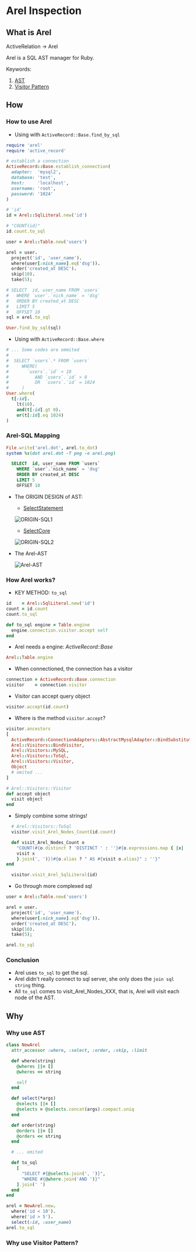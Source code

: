 # Arel Inspection
## What is Arel

ActiveRelation -> Arel

Arel is a SQL AST manager for Ruby.

Keywords:

1. [AST](http://en.wikipedia.org/wiki/Abstract_syntax_tree)
2. [Visitor Pattern](http://en.wikipedia.org/wiki/Visitor_pattern)

## How
### How to use Arel

- Using with `ActiveRecord::Base.find_by_sql`

```ruby
require 'arel'
require 'active_record'

# establish a connection
ActiveRecord::Base.establish_connection(
  adapter:  'mysql2',
  database: 'test',
  host:     'localhost',
  username: 'root',
  password: '1024'
)

# 'id'
id = Arel::SqlLiteral.new('id')

# "COUNT(id)"
id.count.to_sql

user = Arel::Table.new('users')

arel = user.
  project('id', 'user_name').
  where(user[:nick_name].eq('dsg')).
  order('created_at DESC').
  skip(10).
  take(5);

# SELECT  id, user_name FROM `users`
#   WHERE `user`.`nick_name` = 'dsg'
#   ORDER BY created_at DESC
#   LIMIT 5
#   OFFSET 10
sql = arel.to_sql

User.find_by_sql(sql)
```

- Using with `ActiveRecord::Base.where`

```ruby
# ... Some codes are ommited
#
#  SELECT `users`.* FROM `users`
#     WHERE(
#       `users`.`id` < 10
#          AND `users`.`id` > 0
#          OR  `users`.`id` = 1024
#     )
User.where(
  t[:id].
    lt(10).
    and(t[:id].gt 0).
    or(t[:id].eq 1024)
)
```

### Arel-SQL Mapping
```ruby
File.write('arel.dot', arel.to_dot)
system %x(dot arel.dot -T png -o arel.png)
```
```SQL
  SELECT  id, user_name FROM `users`
    WHERE `user`.`nick_name` = 'dsg'
    ORDER BY created_at DESC
    LIMIT 5
    OFFSET 10
```

- The ORIGIN DESIGN of AST:

  * [SelectStatement](https://www.sqlite.org/syntax/select-stmt.html)

  ![ORIGIN-SQL1](https://www.sqlite.org/images/syntax/simple-select-stmt.gif)

  * [SelectCore](https://www.sqlite.org/syntax/select-core.html)

  ![ORIGIN-SQL2](https://www.sqlite.org/images/syntax/select-core.gif)

- The Arel-AST

  ![Arel-AST](https://github.com/dengqinghua/records/blob/master/arel_inspecting/arel.png)

### How Arel works?
- KEY METHOD: `to_sql`

```ruby
id    = Arel::SqlLiteral.new('id')
count = id.count
count.to_sql
```

```ruby
def to_sql engine = Table.engine
  engine.connection.visitor.accept self
end
```

- Arel needs a engine: *ActiveRecord::Base*

```ruby
Arel::Table.engine
```

- When connectioned, the connection has a visitor

```ruby
connection = ActiveRecord::Base.connection
visitor    = connection.visitor
```

- Visitor can accept query object

```ruby
visitor.accept(id.count)
```

- Where is the method `visitor.accept`?

```ruby
visitor.ancestors
[
  ActiveRecord::ConnectionAdapters::AbstractMysqlAdapter::BindSubstitution,
  Arel::Visitors::BindVisitor,
  Arel::Visitors::MySQL,
  Arel::Visitors::ToSql,
  Arel::Visitors::Visitor,
  Object
  # omited ...
]

# Arel::Visitors::Visitor
def accept object
  visit object
end
```

- Simply combine some strings!

```ruby
  # Arel::Visitors::ToSql
  visitor.visit_Arel_Nodes_Count(id.count)

  def visit_Arel_Nodes_Count o
    "COUNT(#{o.distinct ? 'DISTINCT ' : ''}#{o.expressions.map { |x|
    visit x
    }.join(', ')})#{o.alias ? " AS #{visit o.alias}" : ''}"
end

  visitor.visit_Arel_SqlLiteral(id)
```

- Go through more complexed sql
```ruby
user = Arel::Table.new('users')

arel = user.
  project('id', 'user_name').
  where(user[:nick_name].eq('dsg')).
  order('created_at DESC').
  skip(10).
  take(5);

arel.to_sql
```

### Conclusion
- Arel uses `to_sql` to get the sql.
- Arel didn't really connect to sql server, she only does the `join sql string` thing.
- All `to_sql` comes to visit\_Arel\_Nodes\_XXX, that is, Arel will visit each node of the AST.

## Why
### Why use AST
```ruby
class NewArel
  attr_accessor :where, :select, :order, :skip, :limit

  def where(string)
    @wheres ||= []
    @wheres << string

    self
  end

  def select(*args)
    @selects ||= []
    @selects = @selects.concat(args).compact.uniq
  end

  def order(string)
    @orders ||= []
    @orders << string
  end

  # ... omited

  def to_sql
    [
      "SELECT #{@selects.join(', ')}",
      "WHERE #{@where.join('AND ')}"
    ].join(' ')
  end
end

arel = NewArel.new.
  where('id < 10').
  where('id > 5').
  select(:id, :user_name)
arel.to_sql
```
### Why use Visitor Pattern?
